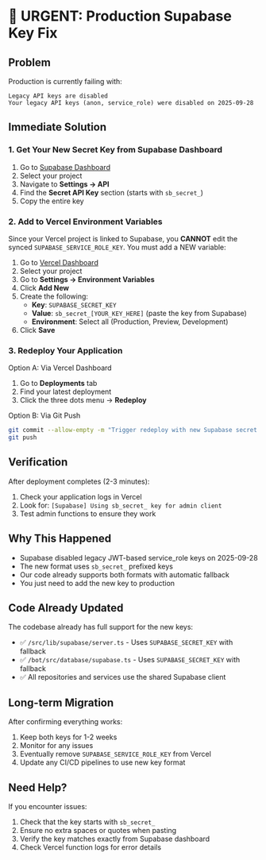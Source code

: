 # 🚨 URGENT: Production Supabase Key Fix

## Problem
Production is currently failing with:
```
Legacy API keys are disabled
Your legacy API keys (anon, service_role) were disabled on 2025-09-28
```

## Immediate Solution

### 1. Get Your New Secret Key from Supabase Dashboard

1. Go to [Supabase Dashboard](https://supabase.com/dashboard)
2. Select your project
3. Navigate to **Settings → API**
4. Find the **Secret API Key** section (starts with `sb_secret_`)
5. Copy the entire key

### 2. Add to Vercel Environment Variables

Since your Vercel project is linked to Supabase, you **CANNOT** edit the synced `SUPABASE_SERVICE_ROLE_KEY`. You must add a NEW variable:

1. Go to [Vercel Dashboard](https://vercel.com/dashboard)
2. Select your project
3. Go to **Settings → Environment Variables**
4. Click **Add New**
5. Create the following:
   - **Key**: `SUPABASE_SECRET_KEY`
   - **Value**: `sb_secret_[YOUR_KEY_HERE]` (paste the key from Supabase)
   - **Environment**: Select all (Production, Preview, Development)
6. Click **Save**

### 3. Redeploy Your Application

Option A: Via Vercel Dashboard
1. Go to **Deployments** tab
2. Find your latest deployment
3. Click the three dots menu → **Redeploy**

Option B: Via Git Push
```bash
git commit --allow-empty -m "Trigger redeploy with new Supabase secret key"
git push
```

## Verification

After deployment completes (2-3 minutes):

1. Check your application logs in Vercel
2. Look for: `[Supabase] Using sb_secret_ key for admin client`
3. Test admin functions to ensure they work

## Why This Happened

- Supabase disabled legacy JWT-based service_role keys on 2025-09-28
- The new format uses `sb_secret_` prefixed keys
- Our code already supports both formats with automatic fallback
- You just need to add the new key to production

## Code Already Updated

The codebase already has full support for the new keys:

- ✅ `/src/lib/supabase/server.ts` - Uses `SUPABASE_SECRET_KEY` with fallback
- ✅ `/bot/src/database/supabase.ts` - Uses `SUPABASE_SECRET_KEY` with fallback
- ✅ All repositories and services use the shared Supabase client

## Long-term Migration

After confirming everything works:

1. Keep both keys for 1-2 weeks
2. Monitor for any issues
3. Eventually remove `SUPABASE_SERVICE_ROLE_KEY` from Vercel
4. Update any CI/CD pipelines to use new key format

## Need Help?

If you encounter issues:
1. Check that the key starts with `sb_secret_`
2. Ensure no extra spaces or quotes when pasting
3. Verify the key matches exactly from Supabase dashboard
4. Check Vercel function logs for error details